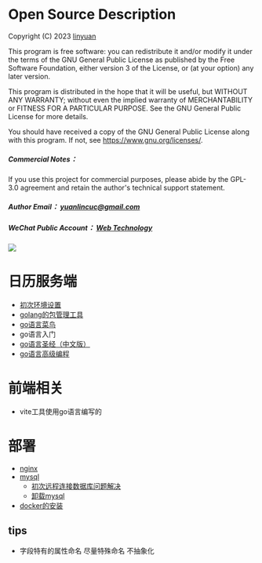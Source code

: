 # Open Source Description

Copyright (C) 2023  [linyuan](https://github.com/linround)

This program is free software: you can redistribute it and/or modify
it under the terms of the GNU General Public License as published by
the Free Software Foundation, either version 3 of the License, or
(at your option) any later version.

This program is distributed in the hope that it will be useful,
but WITHOUT ANY WARRANTY; without even the implied warranty of
MERCHANTABILITY or FITNESS FOR A PARTICULAR PURPOSE.  See the
GNU General Public License for more details.

You should have received a copy of the GNU General Public License
along with this program.  If not, see <https://www.gnu.org/licenses/>.


##### _Commercial Notes_：
If you use this project for commercial purposes, please abide by the GPL-3.0 agreement and retain the author's technical support statement.


##### _Author Email_： yuanlincuc@gmail.com

##### _WeChat Public Account_：  [Web Technology](https://mp.weixin.qq.com/s/2Up1CBJERQay_cCzTZU_zg)
![](https://mp.weixin.qq.com/mp/qrcode?scene=10000004&size=102&__biz=MzIwODQyODc4NA==&mid=2247484061&idx=1&sn=e748636941f002a762bcaf94f1f1f907&send_time=)



# 日历服务端

- [初次环境设置](https://blog.csdn.net/m0_67393413/article/details/126100779)
- [golang的包管理工具](https://www.jianshu.com/p/760c97ff644c)
- [go语言菜鸟](https://www.runoob.com/go/go-tutorial.html)
- go语言入门
- [go语言圣经（中文版）](https://golang-china.github.io/gopl-zh/)
- [go语言高级编程](https://chai2010.cn/advanced-go-programming-book/)

# 前端相关
- vite工具使用go语言编写的
# 部署
- [nginx](https://zhuanlan.zhihu.com/p/378409850)
- [mysql](https://www.runoob.com/mysql/mysql-install.html)
  - [初次远程连接数据库问题解决](https://makolyte.com/error-host-is-not-allowed-to-connect-to-this-mysql-server/)
  - [卸载mysql](https://www.jianshu.com/p/ef58fb333cd6)
- [docker的安装](https://www.runoob.com/docker/centos-docker-install.html)


## tips
- 字段特有的属性命名 尽量特殊命名 不抽象化